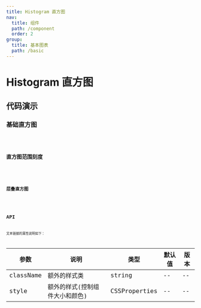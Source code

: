 ```yaml
---
title: Histogram 直方图
nav:
  title: 组件
  path: /component
  order: 2
group:
  title: 基本图表
  path: /basic
---
```


# Histogram 直方图

## 代码演示

### 基础直方图

<code src="./demo/demo-01.tsx" />

### 直方图范围刻度

<code src="./demo/demo-02.tsx" />

### 层叠直方图

<code src="./demo/demo-03.tsx" />

## API

文本链接的属性说明如下：

| 参数      | 说明                           | 类型          | 默认值 | 版本 |
| --------- | ------------------------------ | ------------- | ------ | ---- |
| className | 额外的样式类                   | string        | --     | --   |
| style     | 额外的样式(控制组件大小和颜色) | CSSProperties | --     | --   |
